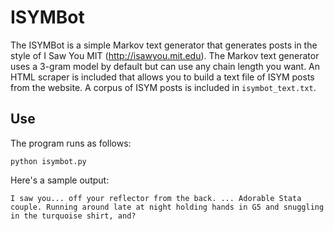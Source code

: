 ISYMBot
=======

The ISYMBot is a simple Markov text generator that generates posts in the style of I Saw You MIT (http://isawyou.mit.edu). The Markov text generator uses a 3-gram model by default but can use any chain length you want. An HTML scraper is included that allows you to build a text file of ISYM posts from the website. A corpus of ISYM posts is included in `isymbot_text.txt`.

Use
---
The program runs as follows:

	python isymbot.py

Here's a sample output:

	I saw you... off your reflector from the back. ... Adorable Stata couple. Running around late at night holding hands in G5 and snuggling in the turquoise shirt, and?
